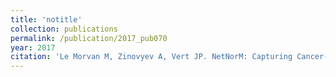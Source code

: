 ```yaml
---
title: 'notitle'
collection: publications
permalink: /publication/2017_pub070
year: 2017
citation: 'Le Morvan M, Zinovyev A, Vert JP. NetNorM: Capturing Cancer-relevant Information in Somatic Exome Mutation Data with Gene Networks for Cancer Stratification and Prognosis. <i>PLoS Computational Biology</i> 13(6):e1005573. 2017. '
---
```


